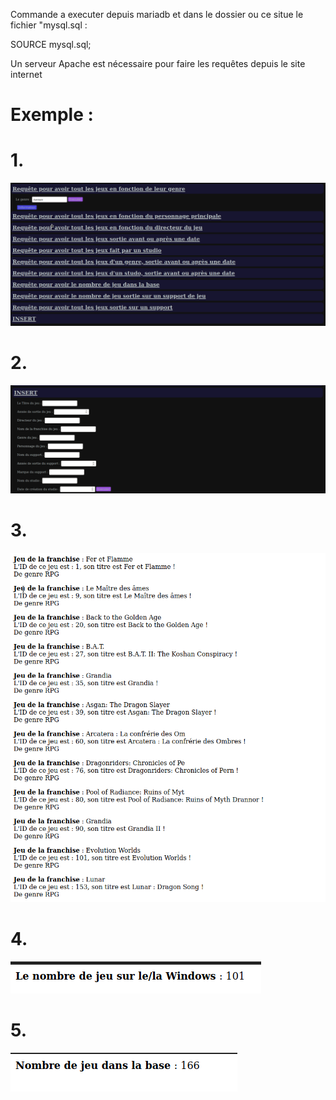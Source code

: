 Commande a executer depuis mariadb et dans le dossier ou ce situe le fichier "mysql.sql :

SOURCE mysql.sql;


Un serveur Apache est nécessaire pour faire les requêtes depuis le site internet


# Exemple :

# 1.
![ScreenShot](/Screenshot/Screenshot_20201105_181117.PNG?raw=true "Exemple")

# 2.
![ScreenShot](/Screenshot/Screenshot_20201105_181154.png?raw=true "Exemple")

# 3.
![ScreenShot](/Screenshot/Screenshot_20201105_182322.png?raw=true "Exemple de d'utilisation")

# 4.
![ScreenShot](/Screenshot/Screenshot_20201105_182452.png?raw=true "Exemple de d'utilisation")

# 5.
![ScreenShot](/Screenshot/Screenshot_20201105_182511.png?raw=true "Exemple de d'utilisation")
